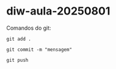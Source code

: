 # diw-aula-20250801
Comandos do git:
```
git add .
```
```
git commit -m "mensagem"
```
```
git push
```